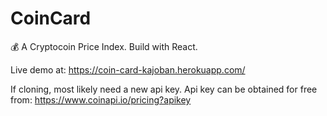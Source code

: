 # CoinCard

💰 A Cryptocoin Price Index. Build with React.

Live demo at:
https://coin-card-kajoban.herokuapp.com/

If cloning, most likely need a new api key.
Api key can be obtained for free from:
https://www.coinapi.io/pricing?apikey

